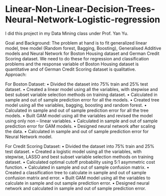 # Linear-Non-Linear-Decision-Trees-Neural-Network-Logistic-regression

I did this project in my Data Mining class under Prof. Yan Yu.

Goal and Background:
The problem at hand is to fit generalized linear model, tree model (Random forest, Bagging, Boosting), Generalised Additive models and Neural Network for Boston Housing dataset and German Credit Scoring dataset. We need to do these for regression and classification problems and the response variable of Boston Housing dataset is quantitative and of German Credit Scoring dataset is qualitative.  
Approach:

For Boston Dataset:
•	Divided the dataset into 75% train and 25% test dataset.
•	Created a linear model using all the variables, with stepwise and best subset variable selection methods on training dataset.
•	Calculated in sample and out of sample prediction error for all the models.
•	Created tree model using all the variables, bagging, boosting and random forest.
•	Calculated in sample and out of sample prediction error for all the tree models.
•	Built GAM model using all the variables and revised the model using only non – linear variables.
•	Calculated in sample and out of sample prediction error for GAM models.
•	Designed neural network after scaling the data.
•	Calculated in sample and out of sample prediction error for Neural Network model.

For Credit Scoring Dataset:
•	Divided the dataset into 75% train and 25% test dataset.
•	Created a logistic model using all the variables, with stepwise, LASSO and best subset variable selection methods on training dataset.
•	Calculated optimal cutoff probability using 5:1 asymmetric cost function.
•	Calculated in sample and out of sample confusion matrix.
•	Created a classification tree to calculate in sample and out of sample confusion matrix and error.
•	Built GAM model using all the variables to calculate in sample and out sample prediction error.
•	Designed neural network and calculated in sample and out of sample prediction error.


